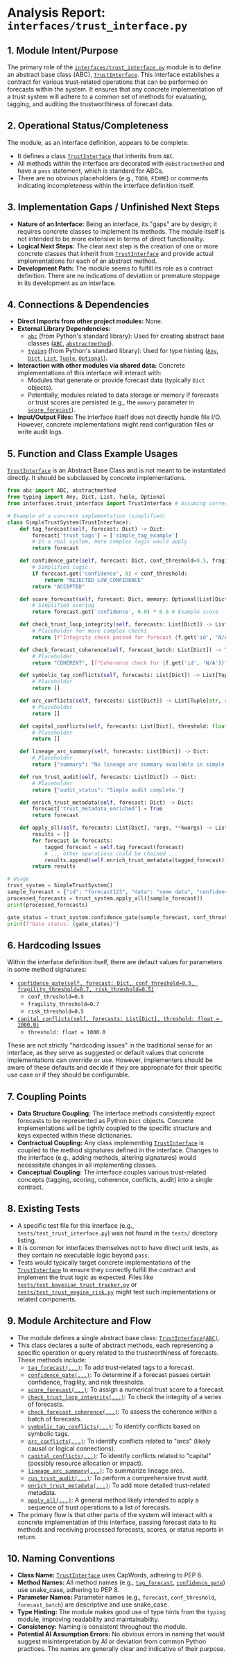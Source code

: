 # Analysis Report: `interfaces/trust_interface.py`

## 1. Module Intent/Purpose

The primary role of the [`interfaces/trust_interface.py`](interfaces/trust_interface.py:1) module is to define an abstract base class (ABC), [`TrustInterface`](interfaces/trust_interface.py:4). This interface establishes a contract for various trust-related operations that can be performed on forecasts within the system. It ensures that any concrete implementation of a trust system will adhere to a common set of methods for evaluating, tagging, and auditing the trustworthiness of forecast data.

## 2. Operational Status/Completeness

The module, as an interface definition, appears to be complete.
- It defines a class [`TrustInterface`](interfaces/trust_interface.py:4) that inherits from `ABC`.
- All methods within the interface are decorated with `@abstractmethod` and have a `pass` statement, which is standard for ABCs.
- There are no obvious placeholders (e.g., `TODO`, `FIXME`) or comments indicating incompleteness within the interface definition itself.

## 3. Implementation Gaps / Unfinished Next Steps

- **Nature of an Interface:** Being an interface, its "gaps" are by design; it requires concrete classes to implement its methods. The module itself is not intended to be more extensive in terms of direct functionality.
- **Logical Next Steps:** The clear next step is the creation of one or more concrete classes that inherit from [`TrustInterface`](interfaces/trust_interface.py:4) and provide actual implementations for each of an abstract method.
- **Development Path:** The module seems to fulfill its role as a contract definition. There are no indications of deviation or premature stoppage in its development as an interface.

## 4. Connections & Dependencies

- **Direct Imports from other project modules:** None.
- **External Library Dependencies:**
    - [`abc`](interfaces/trust_interface.py:1) (from Python's standard library): Used for creating abstract base classes ([`ABC`](interfaces/trust_interface.py:1), [`abstractmethod`](interfaces/trust_interface.py:1)).
    - [`typing`](interfaces/trust_interface.py:2) (from Python's standard library): Used for type hinting ([`Any`](interfaces/trust_interface.py:2), [`Dict`](interfaces/trust_interface.py:2), [`List`](interfaces/trust_interface.py:2), [`Tuple`](interfaces/trust_interface.py:2), [`Optional`](interfaces/trust_interface.py:2)).
- **Interaction with other modules via shared data:** Concrete implementations of this interface will interact with:
    - Modules that generate or provide forecast data (typically `Dict` objects).
    - Potentially, modules related to data storage or memory if forecasts or trust scores are persisted (e.g., the `memory` parameter in [`score_forecast`](interfaces/trust_interface.py:14)).
- **Input/Output Files:** The interface itself does not directly handle file I/O. However, concrete implementations might read configuration files or write audit logs.

## 5. Function and Class Example Usages

[`TrustInterface`](interfaces/trust_interface.py:4) is an Abstract Base Class and is not meant to be instantiated directly. It should be subclassed by concrete implementations.

```python
from abc import ABC, abstractmethod
from typing import Any, Dict, List, Tuple, Optional
from interfaces.trust_interface import TrustInterface # Assuming correct path

# Example of a concrete implementation (simplified)
class SimpleTrustSystem(TrustInterface):
    def tag_forecast(self, forecast: Dict) -> Dict:
        forecast['trust_tags'] = ['simple_tag_example']
        # In a real system, more complex logic would apply
        return forecast

    def confidence_gate(self, forecast: Dict, conf_threshold=0.5, fragility_threshold=0.7, risk_threshold=0.5) -> str:
        # Simplified logic
        if forecast.get('confidence', 0) < conf_threshold:
            return "REJECTED_LOW_CONFIDENCE"
        return "ACCEPTED"

    def score_forecast(self, forecast: Dict, memory: Optional[List[Dict]] = None) -> float:
        # Simplified scoring
        return forecast.get('confidence', 0.0) * 0.8 # Example score

    def check_trust_loop_integrity(self, forecasts: List[Dict]) -> List[str]:
        # Placeholder for more complex checks
        return [f"Integrity check passed for forecast {f.get('id', 'N/A')}" for f in forecasts]

    def check_forecast_coherence(self, forecast_batch: List[Dict]) -> Tuple[str, List[str]]:
        # Placeholder
        return "COHERENT", [f"Coherence check for {f.get('id', 'N/A')}" for f in forecast_batch]

    def symbolic_tag_conflicts(self, forecasts: List[Dict]) -> List[Tuple[str, str, str]]:
        # Placeholder
        return []

    def arc_conflicts(self, forecasts: List[Dict]) -> List[Tuple[str, str, str]]:
        # Placeholder
        return []

    def capital_conflicts(self, forecasts: List[Dict], threshold: float = 1000.0) -> List[Tuple[str, str, str]]:
        # Placeholder
        return []

    def lineage_arc_summary(self, forecasts: List[Dict]) -> Dict:
        # Placeholder
        return {"summary": "No lineage arc summary available in simple implementation."}

    def run_trust_audit(self, forecasts: List[Dict]) -> Dict:
        # Placeholder
        return {"audit_status": "Simple audit complete."}

    def enrich_trust_metadata(self, forecast: Dict) -> Dict:
        forecast['trust_metadata_enriched'] = True
        return forecast

    def apply_all(self, forecasts: List[Dict], *args, **kwargs) -> List[Dict]:
        results = []
        for forecast in forecasts:
            tagged_forecast = self.tag_forecast(forecast)
            # ... other operations could be chained ...
            results.append(self.enrich_trust_metadata(tagged_forecast))
        return results

# Usage
trust_system = SimpleTrustSystem()
sample_forecast = {"id": "forecast123", "data": "some data", "confidence": 0.75}
processed_forecasts = trust_system.apply_all([sample_forecast])
print(processed_forecasts)

gate_status = trust_system.confidence_gate(sample_forecast, conf_threshold=0.8)
print(f"Gate status: {gate_status}")
```

## 6. Hardcoding Issues

Within the interface definition itself, there are default values for parameters in some method signatures:
- [`confidence_gate(self, forecast: Dict, conf_threshold=0.5, fragility_threshold=0.7, risk_threshold=0.5)`](interfaces/trust_interface.py:10)
    - `conf_threshold=0.5`
    - `fragility_threshold=0.7`
    - `risk_threshold=0.5`
- [`capital_conflicts(self, forecasts: List[Dict], threshold: float = 1000.0)`](interfaces/trust_interface.py:34)
    - `threshold: float = 1000.0`

These are not strictly "hardcoding issues" in the traditional sense for an interface, as they serve as suggested or default values that concrete implementations can override or use. However, implementers should be aware of these defaults and decide if they are appropriate for their specific use case or if they should be configurable.

## 7. Coupling Points

- **Data Structure Coupling:** The interface methods consistently expect forecasts to be represented as Python `Dict` objects. Concrete implementations will be tightly coupled to the specific structure and keys expected within these dictionaries.
- **Contractual Coupling:** Any class implementing [`TrustInterface`](interfaces/trust_interface.py:4) is coupled to the method signatures defined in the interface. Changes to the interface (e.g., adding methods, altering signatures) would necessitate changes in all implementing classes.
- **Conceptual Coupling:** The interface couples various trust-related concepts (tagging, scoring, coherence, conflicts, audit) into a single contract.

## 8. Existing Tests

- A specific test file for this interface (e.g., `tests/test_trust_interface.py`) was not found in the `tests/` directory listing.
- It is common for interfaces themselves not to have direct unit tests, as they contain no executable logic beyond `pass`.
- Tests would typically target concrete implementations of the [`TrustInterface`](interfaces/trust_interface.py:4) to ensure they correctly fulfill the contract and implement the trust logic as expected. Files like [`tests/test_bayesian_trust_tracker.py`](tests/test_bayesian_trust_tracker.py) or [`tests/test_trust_engine_risk.py`](tests/test_trust_engine_risk.py) might test such implementations or related components.

## 9. Module Architecture and Flow

- The module defines a single abstract base class: [`TrustInterface(ABC)`](interfaces/trust_interface.py:4).
- This class declares a suite of abstract methods, each representing a specific operation or query related to the trustworthiness of forecasts. These methods include:
    - [`tag_forecast(...)`](interfaces/trust_interface.py:6): To add trust-related tags to a forecast.
    - [`confidence_gate(...)`](interfaces/trust_interface.py:10): To determine if a forecast passes certain confidence, fragility, and risk thresholds.
    - [`score_forecast(...)`](interfaces/trust_interface.py:14): To assign a numerical trust score to a forecast.
    - [`check_trust_loop_integrity(...)`](interfaces/trust_interface.py:18): To check the integrity of a series of forecasts.
    - [`check_forecast_coherence(...)`](interfaces/trust_interface.py:22): To assess the coherence within a batch of forecasts.
    - [`symbolic_tag_conflicts(...)`](interfaces/trust_interface.py:26): To identify conflicts based on symbolic tags.
    - [`arc_conflicts(...)`](interfaces/trust_interface.py:30): To identify conflicts related to "arcs" (likely causal or logical connections).
    - [`capital_conflicts(...)`](interfaces/trust_interface.py:34): To identify conflicts related to "capital" (possibly resource allocation or impact).
    - [`lineage_arc_summary(...)`](interfaces/trust_interface.py:38): To summarize lineage arcs.
    - [`run_trust_audit(...)`](interfaces/trust_interface.py:42): To perform a comprehensive trust audit.
    - [`enrich_trust_metadata(...)`](interfaces/trust_interface.py:46): To add more detailed trust-related metadata.
    - [`apply_all(...)`](interfaces/trust_interface.py:50): A general method likely intended to apply a sequence of trust operations to a list of forecasts.
- The primary flow is that other parts of the system will interact with a concrete implementation of this interface, passing forecast data to its methods and receiving processed forecasts, scores, or status reports in return.

## 10. Naming Conventions

- **Class Name:** [`TrustInterface`](interfaces/trust_interface.py:4) uses CapWords, adhering to PEP 8.
- **Method Names:** All method names (e.g., [`tag_forecast`](interfaces/trust_interface.py:6), [`confidence_gate`](interfaces/trust_interface.py:10)) use snake_case, adhering to PEP 8.
- **Parameter Names:** Parameter names (e.g., `forecast`, `conf_threshold`, `forecast_batch`) are descriptive and use snake_case.
- **Type Hinting:** The module makes good use of type hints from the `typing` module, improving readability and maintainability.
- **Consistency:** Naming is consistent throughout the module.
- **Potential AI Assumption Errors:** No obvious errors in naming that would suggest misinterpretation by AI or deviation from common Python practices. The names are generally clear and indicative of their purpose.